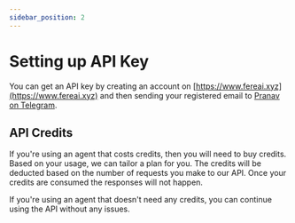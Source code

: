 ```yaml
---
sidebar_position: 2
---
```


# Setting up API Key

You can get an API key
by creating an account on [https://www.fereai.xyz](https://www.fereai.xyz) and then
sending your registered email to [Pranav on Telegram](https://t.me/xkcd8).

## API Credits

If you're using an agent that costs credits, then you will need to buy credits.
Based on your usage, we can tailor a plan for you. The credits will be
deducted based on the number of requests you make to our API.
Once your credits are consumed the responses will not happen.

If you're using an agent that doesn't need any credits, you can continue
using the API without any issues.
